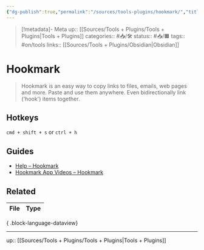 ```yaml
---
{"dg-publish":true,"permalink":"/sources/tools-plugins/hookmark/","title":"Hookmark"}
---
```


> [!metadata]- Meta
> up:: [[Sources/Tools + Plugins/Tools + Plugins\|Tools + Plugins]]
> categories:: #📥/🛠 
> status:: #📥/🟧
> tags::  #on/tools
> links:: [[Sources/Tools + Plugins/Obsidian\|Obsidian]]

# Hookmark

> Hookmark is an easy way to copy links to files, emails, web pages and more. Paste and use them anywhere. Even bidirectionally link ('hook') items together.

## Hotkeys
`cmd + shift + s` or `ctrl + h`

## Guides
- [Help – Hookmark](https://hookproductivity.com/help/)
- [Hookmark App Videos – Hookmark](https://hookproductivity.com/help/general/videos/)

## Related
| File | Type |
| ---- | ---- |

{ .block-language-dataview}

---

up:: [[Sources/Tools + Plugins/Tools + Plugins\|Tools + Plugins]]

